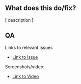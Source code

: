 ## What does this do/fix?

[ description ]

## QA

Links to relevant issues
- [Link to Issue](https://example.com)

Screenshots/video:
- [Link to Video](https://example.com)
